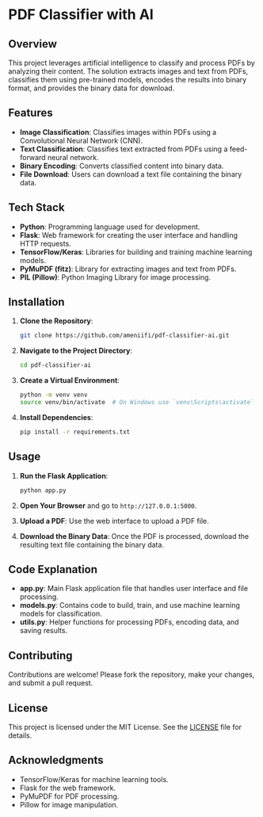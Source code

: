 # PDF Classifier with AI

## Overview
This project leverages artificial intelligence to classify and process PDFs by analyzing their content. The solution extracts images and text from PDFs, classifies them using pre-trained models, encodes the results into binary format, and provides the binary data for download.

## Features
- **Image Classification**: Classifies images within PDFs using a Convolutional Neural Network (CNN).
- **Text Classification**: Classifies text extracted from PDFs using a feed-forward neural network.
- **Binary Encoding**: Converts classified content into binary data.
- **File Download**: Users can download a text file containing the binary data.

## Tech Stack
- **Python**: Programming language used for development.
- **Flask**: Web framework for creating the user interface and handling HTTP requests.
- **TensorFlow/Keras**: Libraries for building and training machine learning models.
- **PyMuPDF (fitz)**: Library for extracting images and text from PDFs.
- **PIL (Pillow)**: Python Imaging Library for image processing.

## Installation
1. **Clone the Repository**:
    ```bash
    git clone https://github.com/ameniifi/pdf-classifier-ai.git
    ```

2. **Navigate to the Project Directory**:
    ```bash
    cd pdf-classifier-ai
    ```

3. **Create a Virtual Environment**:
    ```bash
    python -m venv venv
    source venv/bin/activate  # On Windows use `venv\Scripts\activate`
    ```

4. **Install Dependencies**:
    ```bash
    pip install -r requirements.txt
    ```

## Usage
1. **Run the Flask Application**:
    ```bash
    python app.py
    ```

2. **Open Your Browser** and go to `http://127.0.0.1:5000`.

3. **Upload a PDF**: Use the web interface to upload a PDF file.

4. **Download the Binary Data**: Once the PDF is processed, download the resulting text file containing the binary data.

## Code Explanation
- **app.py**: Main Flask application file that handles user interface and file processing.
- **models.py**: Contains code to build, train, and use machine learning models for classification.
- **utils.py**: Helper functions for processing PDFs, encoding data, and saving results.

## Contributing
Contributions are welcome! Please fork the repository, make your changes, and submit a pull request.

## License
This project is licensed under the MIT License. See the [LICENSE](LICENSE) file for details.

## Acknowledgments
- TensorFlow/Keras for machine learning tools.
- Flask for the web framework.
- PyMuPDF for PDF processing.
- Pillow for image manipulation.
